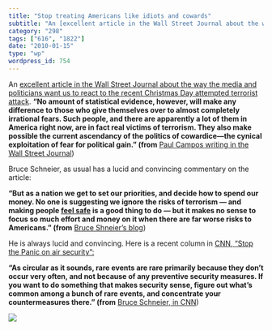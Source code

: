```yaml
---
title: "Stop treating Americans like idiots and cowards"
subtitle: "An [excellent article in the Wall Street Journal about the way the media and politicians want us to ..."
category: "298"
tags: ["616", "1822"]
date: "2010-01-15"
type: "wp"
wordpress_id: 754
---
```

An [excellent article in the Wall Street Journal about the way the media and politicians want us to react to the recent Christmas Day attempted terrorist attack](http://online.wsj.com/article/SB10001424052748704130904574644651587677752.html). 
**“No amount of statistical evidence, however, will make any difference to those who give themselves over to almost completely irrational fears. Such people, and there are apparently a lot of them in America right now, are in fact real victims of terrorism. They also make possible the current ascendancy of the politics of cowardice—the cynical exploitation of fear for political gain.” (from** [Paul Campos writing in the Wall Street Journal](http://online.wsj.com/article/SB10001424052748704130904574644651587677752.html))

Bruce Schneier, as usual has a lucid and convincing commentary on the article:

**“But as a nation we get to set our priorities, and decide how to spend our money. No one is suggesting we ignore the risks of terrorism — and making people [feel safe](http://www.schneier.com/essay-154.html) is a good thing to do — but it makes no sense to focus so much effort and money on it when there are far worse risks to Americans.” (from** [Bruce Shneier’s blog](http://www.schneier.com/blog/archives/2010/01/the_comparative.html))

He is always lucid and convincing. Here is a recent column in [CNN, “Stop the Panic on air security”:](http://www.cnn.com/2010/OPINION/01/07/schneier.security/index.html)

**“As circular as it sounds, rare events are rare primarily because they don’t occur very often, and not because of any preventive security measures. If you want to do something that makes security sense, figure out what’s common among a bunch of rare events, and concentrate your countermeasures there.” (from** [Bruce Schneier, in CNN](http://www.cnn.com/2010/OPINION/01/07/schneier.security/index.html))

![](https://i0.wp.com/img.zemanta.com/pixy.gif?w=584)